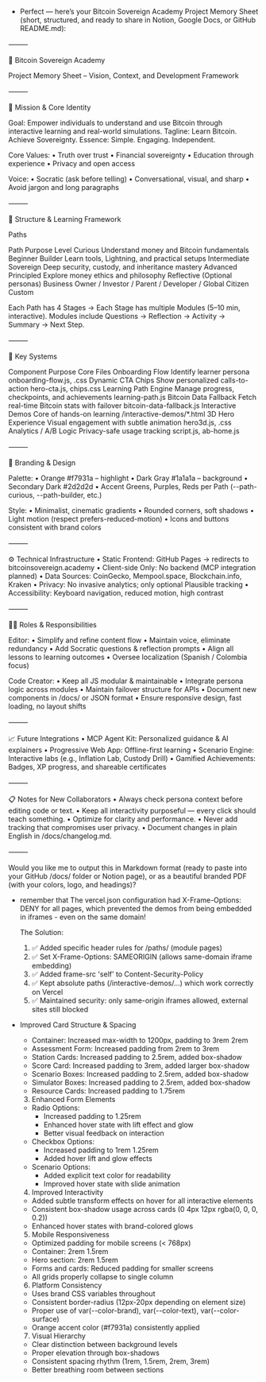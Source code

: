 - Perfect — here’s your Bitcoin Sovereign Academy Project Memory Sheet
(short, structured, and ready to share in Notion, Google Docs, or GitHub README.md):

⸻

🧠 Bitcoin Sovereign Academy

Project Memory Sheet – Vision, Context, and Development Framework

⸻

🎯 Mission & Core Identity

Goal: Empower individuals to understand and use Bitcoin through interactive learning and real-world simulations.
Tagline: Learn Bitcoin. Achieve Sovereignty.
Essence: Simple. Engaging. Independent.

Core Values:
    •    Truth over trust
    •    Financial sovereignty
    •    Education through experience
    •    Privacy and open access

Voice:
    •    Socratic (ask before telling)
    •    Conversational, visual, and sharp
    •    Avoid jargon and long paragraphs

⸻

🧩 Structure & Learning Framework

Paths

Path    Purpose    Level
Curious    Understand money and Bitcoin fundamentals    Beginner
Builder    Learn tools, Lightning, and practical setups    Intermediate
Sovereign    Deep security, custody, and inheritance mastery    Advanced
Principled    Explore money ethics and philosophy    Reflective
(Optional personas)    Business Owner / Investor / Parent / Developer / Global Citizen    Custom

Each Path has 4 Stages → Each Stage has multiple Modules (5–10 min, interactive).
Modules include Questions → Reflection → Activity → Summary → Next Step.

⸻

🧠 Key Systems

Component    Purpose    Core Files
Onboarding Flow    Identify learner persona    onboarding-flow.js, .css
Dynamic CTA Chips    Show personalized calls-to-action    hero-cta.js, chips.css
Learning Path Engine    Manage progress, checkpoints, and achievements    learning-path.js
Bitcoin Data Fallback    Fetch real-time Bitcoin stats with failover    bitcoin-data-fallback.js
Interactive Demos    Core of hands-on learning    /interactive-demos/*.html
3D Hero Experience    Visual engagement with subtle animation    hero3d.js, .css
Analytics / A/B Logic    Privacy-safe usage tracking    script.js, ab-home.js


⸻

🎨 Branding & Design

Palette:
    •    Orange #f7931a – highlight
    •    Dark Gray #1a1a1a – background
    •    Secondary Dark #2d2d2d
    •    Accent Greens, Purples, Reds per Path (--path-curious, --path-builder, etc.)

Style:
    •    Minimalist, cinematic gradients
    •    Rounded corners, soft shadows
    •    Light motion (respect prefers-reduced-motion)
    •    Icons and buttons consistent with brand colors

⸻

⚙️ Technical Infrastructure
    •    Static Frontend: GitHub Pages → redirects to bitcoinsovereign.academy
    •    Client-side Only: No backend (MCP integration planned)
    •    Data Sources: CoinGecko, Mempool.space, Blockchain.info, Kraken
    •    Privacy: No invasive analytics; only optional Plausible tracking
    •    Accessibility: Keyboard navigation, reduced motion, high contrast

⸻

🧑‍💻 Roles & Responsibilities

Editor:
    •    Simplify and refine content flow
    •    Maintain voice, eliminate redundancy
    •    Add Socratic questions & reflection prompts
    •    Align all lessons to learning outcomes
    •    Oversee localization (Spanish / Colombia focus)

Code Creator:
    •    Keep all JS modular & maintainable
    •    Integrate persona logic across modules
    •    Maintain failover structure for APIs
    •    Document new components in /docs/ or JSON format
    •    Ensure responsive design, fast loading, no layout shifts

⸻

📈 Future Integrations
    •    MCP Agent Kit: Personalized guidance & AI explainers
    •    Progressive Web App: Offline-first learning
    •    Scenario Engine: Interactive labs (e.g., Inflation Lab, Custody Drill)
    •    Gamified Achievements: Badges, XP progress, and shareable certificates

⸻

📋 Notes for New Collaborators
    •    Always check persona context before editing code or text.
    •    Keep all interactivity purposeful — every click should teach something.
    •    Optimize for clarity and performance.
    •    Never add tracking that compromises user privacy.
    •    Document changes in plain English in /docs/changelog.md.

⸻

Would you like me to output this in Markdown format (ready to paste into your GitHub /docs/ folder or Notion page), or as a beautiful branded PDF (with your colors, logo, and headings)?
- remember that The vercel.json configuration had X-Frame-Options: DENY for all pages, which prevented the demos from being embedded in iframes - even on the same
  domain!

  The Solution:
  1. ✅ Added specific header rules for /paths/ (module pages)
  2. ✅ Set X-Frame-Options: SAMEORIGIN (allows same-domain iframe embedding)
  3. ✅ Added frame-src 'self' to Content-Security-Policy
  4. ✅ Kept absolute paths (/interactive-demos/...) which work correctly on Vercel
  5. ✅ Maintained security: only same-origin iframes allowed, external sites still blocked
- Improved Card Structure & Spacing

  - Container: Increased max-width to 1200px, padding to
  3rem 2rem
  - Assessment Form: Increased padding from 2rem to 3rem
  - Station Cards: Increased padding to 2.5rem, added
  box-shadow
  - Score Card: Increased padding to 3rem, added larger
  box-shadow
  - Scenario Boxes: Increased padding to 2.5rem, added
  box-shadow
  - Simulator Boxes: Increased padding to 2.5rem, added
  box-shadow
  - Resource Cards: Increased padding to 1.75rem

  3. Enhanced Form Elements

  - Radio Options:
    - Increased padding to 1.25rem
    - Enhanced hover state with lift effect and glow
    - Better visual feedback on interaction
  - Checkbox Options:
    - Increased padding to 1rem 1.25rem
    - Added hover lift and glow effects
  - Scenario Options:
    - Added explicit text color for readability
    - Improved hover state with slide animation

  4. Improved Interactivity

  - Added subtle transform effects on hover for all
  interactive elements
  - Consistent box-shadow usage across cards (0 4px 12px
  rgba(0, 0, 0, 0.2))
  - Enhanced hover states with brand-colored glows

  5. Mobile Responsiveness

  - Optimized padding for mobile screens (< 768px)
  - Container: 2rem 1.5rem
  - Hero section: 2rem 1.5rem
  - Forms and cards: Reduced padding for smaller screens
  - All grids properly collapse to single column

  6. Platform Consistency

  - Uses brand CSS variables throughout
  - Consistent border-radius (12px-20px depending on
  element size)
  - Proper use of var(--color-brand), var(--color-text),
  var(--color-surface)
  - Orange accent color (#f7931a) consistently applied

  7. Visual Hierarchy

  - Clear distinction between background levels
  - Proper elevation through box-shadows
  - Consistent spacing rhythm (1rem, 1.5rem, 2rem, 3rem)
  - Better breathing room between sections